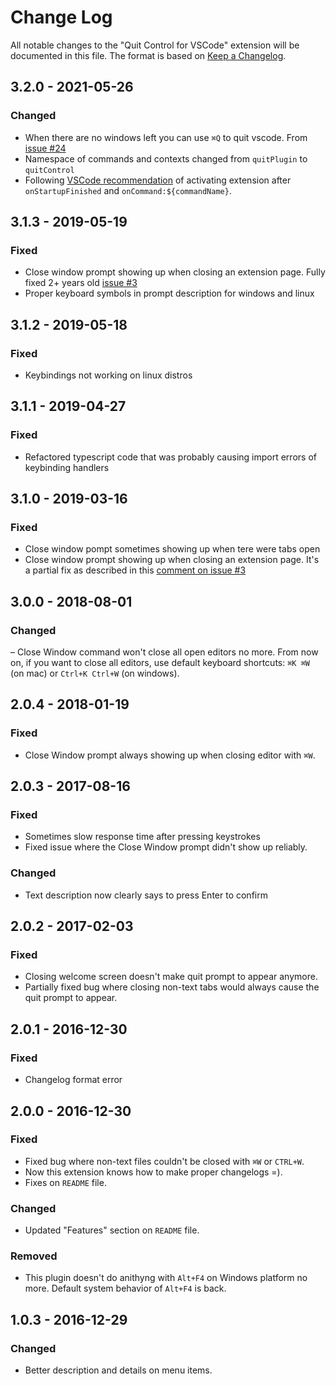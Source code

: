 # Change Log
All notable changes to the "Quit Control for VSCode" extension will be documented in this file.
The format is based on [Keep a Changelog](http://keepachangelog.com/).

## 3.2.0 - 2021-05-26
### Changed
- When there are no windows left you can use `⌘Q` to quit vscode. From [issue #24](https://github.com/artdiniz/quit-control-vscode/issues/24)
- Namespace of commands and contexts changed from `quitPlugin` to `quitControl`
- Following [VSCode recommendation](https://code.visualstudio.com/api/references/activation-events#onStartupFinished) of activating extension after `onStartupFinished` and `onCommand:${commandName}`.
## 3.1.3 - 2019-05-19
### Fixed
- Close window prompt showing up when closing an extension page. Fully fixed 2+ years old [issue #3](https://github.com/artdiniz/quit-control-vscode/issues/3)
- Proper keyboard symbols in prompt description for windows and linux

## 3.1.2 - 2019-05-18
### Fixed
- Keybindings not working on linux distros

## 3.1.1 - 2019-04-27
### Fixed
- Refactored typescript code that was probably causing import errors of keybinding handlers
  
## 3.1.0 - 2019-03-16
### Fixed
- Close window pompt sometimes showing up when tere were tabs open
- Close window prompt showing up when closing an extension page. It's a partial fix as described in this [comment on issue #3](https://github.com/artdiniz/quit-control-vscode/issues/3#issuecomment-473577397)

## 3.0.0 - 2018-08-01
### Changed
– Close Window command won't close all open editors no more. From now on, if you want to close all editors, use default keyboard shortcuts: `⌘K ⌘W` (on mac) or `Ctrl+K Ctrl+W` (on windows).

## 2.0.4 - 2018-01-19
### Fixed
- Close Window prompt always showing up when closing editor with `⌘W`.

## 2.0.3 - 2017-08-16
### Fixed
- Sometimes slow response time after pressing keystrokes
- Fixed issue where the Close Window prompt didn't show up reliably.

### Changed
- Text description now clearly says to press Enter to confirm

## 2.0.2 - 2017-02-03
### Fixed
- Closing welcome screen doesn't make quit prompt to appear anymore.
- Partially fixed bug where closing non-text tabs would always cause the quit prompt to appear.

## 2.0.1 - 2016-12-30
### Fixed
- Changelog format error

## 2.0.0 - 2016-12-30
### Fixed
- Fixed bug where non-text files couldn't be closed with `⌘W` or `CTRL+W`.
- Now this extension knows how to make proper changelogs =).
- Fixes on `README` file.

### Changed
- Updated "Features" section on `README` file.

### Removed
- This plugin doesn't do anithyng with `Alt+F4` on Windows platform no more. Default system behavior of `Alt+F4` is back.

## 1.0.3 - 2016-12-29
### Changed
- Better description and details on menu items.
